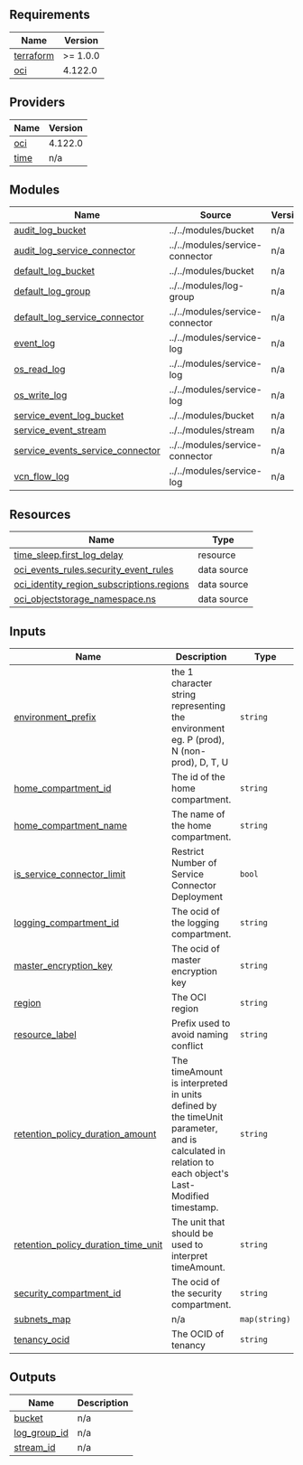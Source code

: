 <!-- BEGIN_TF_DOCS -->
## Requirements

| Name | Version |
|------|---------|
| <a name="requirement_terraform"></a> [terraform](#requirement\_terraform) | >= 1.0.0 |
| <a name="requirement_oci"></a> [oci](#requirement\_oci) | 4.122.0 |

## Providers

| Name | Version |
|------|---------|
| <a name="provider_oci"></a> [oci](#provider\_oci) | 4.122.0 |
| <a name="provider_time"></a> [time](#provider\_time) | n/a |

## Modules

| Name | Source | Version |
|------|--------|---------|
| <a name="module_audit_log_bucket"></a> [audit\_log\_bucket](#module\_audit\_log\_bucket) | ../../modules/bucket | n/a |
| <a name="module_audit_log_service_connector"></a> [audit\_log\_service\_connector](#module\_audit\_log\_service\_connector) | ../../modules/service-connector | n/a |
| <a name="module_default_log_bucket"></a> [default\_log\_bucket](#module\_default\_log\_bucket) | ../../modules/bucket | n/a |
| <a name="module_default_log_group"></a> [default\_log\_group](#module\_default\_log\_group) | ../../modules/log-group | n/a |
| <a name="module_default_log_service_connector"></a> [default\_log\_service\_connector](#module\_default\_log\_service\_connector) | ../../modules/service-connector | n/a |
| <a name="module_event_log"></a> [event\_log](#module\_event\_log) | ../../modules/service-log | n/a |
| <a name="module_os_read_log"></a> [os\_read\_log](#module\_os\_read\_log) | ../../modules/service-log | n/a |
| <a name="module_os_write_log"></a> [os\_write\_log](#module\_os\_write\_log) | ../../modules/service-log | n/a |
| <a name="module_service_event_log_bucket"></a> [service\_event\_log\_bucket](#module\_service\_event\_log\_bucket) | ../../modules/bucket | n/a |
| <a name="module_service_event_stream"></a> [service\_event\_stream](#module\_service\_event\_stream) | ../../modules/stream | n/a |
| <a name="module_service_events_service_connector"></a> [service\_events\_service\_connector](#module\_service\_events\_service\_connector) | ../../modules/service-connector | n/a |
| <a name="module_vcn_flow_log"></a> [vcn\_flow\_log](#module\_vcn\_flow\_log) | ../../modules/service-log | n/a |

## Resources

| Name | Type |
|------|------|
| [time_sleep.first_log_delay](https://registry.terraform.io/providers/hashicorp/time/latest/docs/resources/sleep) | resource |
| [oci_events_rules.security_event_rules](https://registry.terraform.io/providers/oracle/oci/4.122.0/docs/data-sources/events_rules) | data source |
| [oci_identity_region_subscriptions.regions](https://registry.terraform.io/providers/oracle/oci/4.122.0/docs/data-sources/identity_region_subscriptions) | data source |
| [oci_objectstorage_namespace.ns](https://registry.terraform.io/providers/oracle/oci/4.122.0/docs/data-sources/objectstorage_namespace) | data source |

## Inputs

| Name | Description | Type | Default | Required |
|------|-------------|------|---------|:--------:|
| <a name="input_environment_prefix"></a> [environment\_prefix](#input\_environment\_prefix) | the 1 character string representing the environment eg. P (prod), N (non-prod), D, T, U | `string` | n/a | yes |
| <a name="input_home_compartment_id"></a> [home\_compartment\_id](#input\_home\_compartment\_id) | The id of the home compartment. | `string` | n/a | yes |
| <a name="input_home_compartment_name"></a> [home\_compartment\_name](#input\_home\_compartment\_name) | The name of the home compartment. | `string` | n/a | yes |
| <a name="input_is_service_connector_limit"></a> [is\_service\_connector\_limit](#input\_is\_service\_connector\_limit) | Restrict Number of Service Connector Deployment | `bool` | n/a | yes |
| <a name="input_logging_compartment_id"></a> [logging\_compartment\_id](#input\_logging\_compartment\_id) | The ocid of the logging compartment. | `string` | n/a | yes |
| <a name="input_master_encryption_key"></a> [master\_encryption\_key](#input\_master\_encryption\_key) | The ocid of master encryption key | `string` | n/a | yes |
| <a name="input_region"></a> [region](#input\_region) | The OCI region | `string` | n/a | yes |
| <a name="input_resource_label"></a> [resource\_label](#input\_resource\_label) | Prefix used to avoid naming conflict | `string` | n/a | yes |
| <a name="input_retention_policy_duration_amount"></a> [retention\_policy\_duration\_amount](#input\_retention\_policy\_duration\_amount) | The timeAmount is interpreted in units defined by the timeUnit parameter, and is calculated in relation to each object's Last-Modified timestamp. | `string` | n/a | yes |
| <a name="input_retention_policy_duration_time_unit"></a> [retention\_policy\_duration\_time\_unit](#input\_retention\_policy\_duration\_time\_unit) | The unit that should be used to interpret timeAmount. | `string` | n/a | yes |
| <a name="input_security_compartment_id"></a> [security\_compartment\_id](#input\_security\_compartment\_id) | The ocid of the security compartment. | `string` | n/a | yes |
| <a name="input_subnets_map"></a> [subnets\_map](#input\_subnets\_map) | n/a | `map(string)` | n/a | yes |
| <a name="input_tenancy_ocid"></a> [tenancy\_ocid](#input\_tenancy\_ocid) | The OCID of tenancy | `string` | n/a | yes |

## Outputs

| Name | Description |
|------|-------------|
| <a name="output_bucket"></a> [bucket](#output\_bucket) | n/a |
| <a name="output_log_group_id"></a> [log\_group\_id](#output\_log\_group\_id) | n/a |
| <a name="output_stream_id"></a> [stream\_id](#output\_stream\_id) | n/a |
<!-- END_TF_DOCS -->